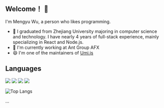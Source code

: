 ## Welcome！ 👋

I'm Mengyu Wu, a person who likes programming.

- 🌱 I graduated from Zhejiang University majoring in computer science and technology. I have nearly 4 years of full-stack experience, mainly specializing in React and Node.js.
- 🔭 I'm currently working at Ant Group AFX
- 😄 I'm one of the maintainers of [Umi.js](https://github.com/umijs/umi?tab=readme-ov-file#maintainers)

<!--
**YdreamW/YdreamW** is a ✨ _special_ ✨ repository because its `README.md` (this file) appears on your GitHub profile.

Here are some ideas to get you started:

- 🔭 I’m currently working on ...
- 🌱 I’m currently learning ...
- 👯 I’m looking to collaborate on ...
- 🤔 I’m looking for help with ...
- 💬 Ask me about ...
- 📫 How to reach me: ...
- 😄 Pronouns: ...
- ⚡ Fun fact: ...
-->

## Languages

![](https://img.shields.io/badge/-Typescript-3178C6?logo=typescript&logoColor=white)
![](https://img.shields.io/badge/-JavaScript-00ADD8?logo=javascript&logoColor=white)
![](https://img.shields.io/badge/-Java-007396?logo=java&logoColor=white)
![](https://img.shields.io/badge/-Python-3776AB?logo=python&logoColor=white)


![Top Langs](https://github-readme-stats.vercel.app/api/top-langs/?username=YdreamW&hide=css,html,less)



...
